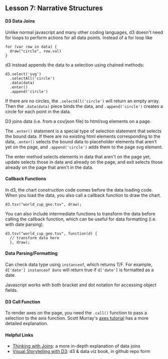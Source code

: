 ## Lesson 7: Narrative Structures

#### D3 Data Joins

Unlike normal javascript and many other coding languages, d3 doesn't need for loops to perform actions for all data points. Instead of a for loop like
```
for (var row in data) {
  draw("circle", row.val)
}
```
d3 instead appends the data to a selection using chained methods:
```
d3.select('svg')
  .selectAll('circle')
  .data(data)
  .enter()
  .append('circle')
```
If there are no circles, the `.selectAll('circle')` will return an empty array. Then the `.data(data)` piece binds the data, and `.append('circle')` creates a circle for each point in the data.

D3 joins data (i.e. from a csv/json file) to html/svg elements on a page.

The `.enter()` statement is a special type of selection statement that selects the bound data. If there are no existing html elements corresponding to the data, `.enter()` selects the bound data to placeholder elements that aren't yet on the page, and `.append('circle')` adds them to the page svg element.

The enter method selects elements in data that aren't on the page yet, update selects those in data and already on the page, and exit selects those already on the page that aren't in the data.

#### Callback Functions

In d3, the chart construction code comes before the data loading code. When you load the data, you also call a callback function to draw the chart.
```
d3.tsv("world_cup_geo.tsv", draw);
```

You can also include intermediate functions to transform the data before calling the callback function, which can be useful for data formatting (i.e. with date parsing).
```
d3.tsv("world_cup_geo.tsv", function(d) {
  // transform data here
  }, draw);
```

#### Data Parsing/Formatting

Can check data type using `instanceof`, which returns T/F. For example, `d['date'] instanceof Date` will return true if `d['date']` is formatted as a date.

Javascript works with both bracket and dot notation for accessing object fields.

#### D3 Call Function

To render axes on the page, you need the `.call()` function to pass a selection to the axis function. Scott Murray's [axes tutorial](https://alignedleft.com/tutorials/d3/axes) has a more detailed explanation.

#### Helpful Links

* [Thinking with Joins](https://bost.ocks.org/mike/join/): a more in-depth explanation of data joins
* [Visual Storytelling with D3](https://github.com/ritchieking/d3-book): d3 & data viz book, in github repo form
